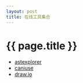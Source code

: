 ```yaml
---
layout: post
title: 在线工具集合
---
```


{{ page.title }}
================

* [astexplorer](https://astexplorer.net/)
* [caniuse](https://caniuse.com/) 
* [draw.io](https://www.draw.io/)
